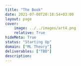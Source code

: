 ```yaml
---
title: "The Book"
date: 2021-07-08T20:18:54+03:00
layout: page
cover:
    image: ../../images/art4.png
    relative: True
hideMeta: True
status: "Starting Up"
domain: ["ML Theory"]
deliverables: ["TBD"]
description:
---
```

